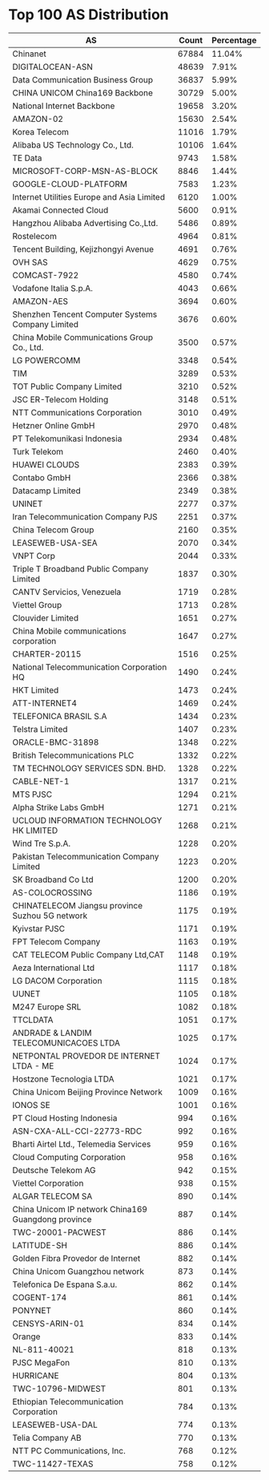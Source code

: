 # Top 100 AS Distribution
| AS | Count | Percentage |
|----|----|----|
| Chinanet | 67884 | 11.04% |
| DIGITALOCEAN-ASN | 48639 | 7.91% |
| Data Communication Business Group | 36837 | 5.99% |
| CHINA UNICOM China169 Backbone | 30729 | 5.00% |
| National Internet Backbone | 19658 | 3.20% |
| AMAZON-02 | 15630 | 2.54% |
| Korea Telecom | 11016 | 1.79% |
| Alibaba US Technology Co., Ltd. | 10106 | 1.64% |
| TE Data | 9743 | 1.58% |
| MICROSOFT-CORP-MSN-AS-BLOCK | 8846 | 1.44% |
| GOOGLE-CLOUD-PLATFORM | 7583 | 1.23% |
| Internet Utilities Europe and Asia Limited | 6120 | 1.00% |
| Akamai Connected Cloud | 5600 | 0.91% |
| Hangzhou Alibaba Advertising Co.,Ltd. | 5486 | 0.89% |
| Rostelecom | 4964 | 0.81% |
| Tencent Building, Kejizhongyi Avenue | 4691 | 0.76% |
| OVH SAS | 4629 | 0.75% |
| COMCAST-7922 | 4580 | 0.74% |
| Vodafone Italia S.p.A. | 4043 | 0.66% |
| AMAZON-AES | 3694 | 0.60% |
| Shenzhen Tencent Computer Systems Company Limited | 3676 | 0.60% |
| China Mobile Communications Group Co., Ltd. | 3500 | 0.57% |
| LG POWERCOMM | 3348 | 0.54% |
| TIM | 3289 | 0.53% |
| TOT Public Company Limited | 3210 | 0.52% |
| JSC ER-Telecom Holding | 3148 | 0.51% |
| NTT Communications Corporation | 3010 | 0.49% |
| Hetzner Online GmbH | 2970 | 0.48% |
| PT Telekomunikasi Indonesia | 2934 | 0.48% |
| Turk Telekom | 2460 | 0.40% |
| HUAWEI CLOUDS | 2383 | 0.39% |
| Contabo GmbH | 2366 | 0.38% |
| Datacamp Limited | 2349 | 0.38% |
| UNINET | 2277 | 0.37% |
| Iran Telecommunication Company PJS | 2251 | 0.37% |
| China Telecom Group | 2160 | 0.35% |
| LEASEWEB-USA-SEA | 2070 | 0.34% |
| VNPT Corp | 2044 | 0.33% |
| Triple T Broadband Public Company Limited | 1837 | 0.30% |
| CANTV Servicios, Venezuela | 1719 | 0.28% |
| Viettel Group | 1713 | 0.28% |
| Clouvider Limited | 1651 | 0.27% |
| China Mobile communications corporation | 1647 | 0.27% |
| CHARTER-20115 | 1516 | 0.25% |
| National Telecommunication Corporation HQ | 1490 | 0.24% |
| HKT Limited | 1473 | 0.24% |
| ATT-INTERNET4 | 1469 | 0.24% |
| TELEFONICA BRASIL S.A | 1434 | 0.23% |
| Telstra Limited | 1407 | 0.23% |
| ORACLE-BMC-31898 | 1348 | 0.22% |
| British Telecommunications PLC | 1332 | 0.22% |
| TM TECHNOLOGY SERVICES SDN. BHD. | 1328 | 0.22% |
| CABLE-NET-1 | 1317 | 0.21% |
| MTS PJSC | 1294 | 0.21% |
| Alpha Strike Labs GmbH | 1271 | 0.21% |
| UCLOUD INFORMATION TECHNOLOGY HK LIMITED | 1268 | 0.21% |
| Wind Tre S.p.A. | 1228 | 0.20% |
| Pakistan Telecommunication Company Limited | 1223 | 0.20% |
| SK Broadband Co Ltd | 1200 | 0.20% |
| AS-COLOCROSSING | 1186 | 0.19% |
| CHINATELECOM Jiangsu province Suzhou 5G network | 1175 | 0.19% |
| Kyivstar PJSC | 1171 | 0.19% |
| FPT Telecom Company | 1163 | 0.19% |
| CAT TELECOM Public Company Ltd,CAT | 1148 | 0.19% |
| Aeza International Ltd | 1117 | 0.18% |
| LG DACOM Corporation | 1115 | 0.18% |
| UUNET | 1105 | 0.18% |
| M247 Europe SRL | 1082 | 0.18% |
| TTCLDATA | 1051 | 0.17% |
| ANDRADE & LANDIM TELECOMUNICACOES LTDA | 1025 | 0.17% |
| NETPONTAL PROVEDOR DE INTERNET LTDA - ME | 1024 | 0.17% |
| Hostzone Tecnologia LTDA | 1021 | 0.17% |
| China Unicom Beijing Province Network | 1009 | 0.16% |
| IONOS SE | 1001 | 0.16% |
| PT Cloud Hosting Indonesia | 994 | 0.16% |
| ASN-CXA-ALL-CCI-22773-RDC | 992 | 0.16% |
| Bharti Airtel Ltd., Telemedia Services | 959 | 0.16% |
| Cloud Computing Corporation | 958 | 0.16% |
| Deutsche Telekom AG | 942 | 0.15% |
| Viettel Corporation | 938 | 0.15% |
| ALGAR TELECOM SA | 890 | 0.14% |
| China Unicom IP network China169 Guangdong province | 887 | 0.14% |
| TWC-20001-PACWEST | 886 | 0.14% |
| LATITUDE-SH | 886 | 0.14% |
| Golden Fibra Provedor de Internet | 882 | 0.14% |
| China Unicom Guangzhou network | 873 | 0.14% |
| Telefonica De Espana S.a.u. | 862 | 0.14% |
| COGENT-174 | 861 | 0.14% |
| PONYNET | 860 | 0.14% |
| CENSYS-ARIN-01 | 834 | 0.14% |
| Orange | 833 | 0.14% |
| NL-811-40021 | 818 | 0.13% |
| PJSC MegaFon | 810 | 0.13% |
| HURRICANE | 804 | 0.13% |
| TWC-10796-MIDWEST | 801 | 0.13% |
| Ethiopian Telecommunication Corporation | 784 | 0.13% |
| LEASEWEB-USA-DAL | 774 | 0.13% |
| Telia Company AB | 770 | 0.13% |
| NTT PC Communications, Inc. | 768 | 0.12% |
| TWC-11427-TEXAS | 758 | 0.12% |
